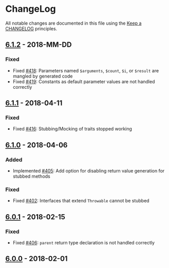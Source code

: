 # ChangeLog

All notable changes are documented in this file using the [Keep a CHANGELOG](https://keepachangelog.com/) principles.

## [6.1.2] - 2018-MM-DD

### Fixed

* Fixed [#418](https://github.com/sebastianbergmann/phpunit-mock-objects/issues/418): Parameters named `$arguments`, `$count`, `$i`, or `$result` are mangled by generated code
* Fixed [#419](https://github.com/sebastianbergmann/phpunit-mock-objects/issues/419): Constants as default parameter values are not handled correctly

## [6.1.1] - 2018-04-11

### Fixed

* Fixed [#416](https://github.com/sebastianbergmann/phpunit-mock-objects/pull/416): Stubbing/Mocking of traits stopped working

## [6.1.0] - 2018-04-06

### Added

* Implemented [#405](https://github.com/sebastianbergmann/phpunit-mock-objects/pull/405): Add option for disabling return value generation for stubbed methods

### Fixed

* Fixed [#402](https://github.com/sebastianbergmann/phpunit-mock-objects/pull/402): Interfaces that extend `Throwable` cannot be stubbed

## [6.0.1] - 2018-02-15

### Fixed

* Fixed [#406](https://github.com/sebastianbergmann/phpunit-mock-objects/issues/406): `parent` return type declaration is not handled correctly

## [6.0.0] - 2018-02-01

[6.1.2]: https://github.com/sebastianbergmann/phpunit-mock-objects/compare/6.1.1...6.1.2
[6.1.1]: https://github.com/sebastianbergmann/phpunit-mock-objects/compare/6.1.0...6.1.1
[6.1.0]: https://github.com/sebastianbergmann/phpunit-mock-objects/compare/6.0...6.1.0
[6.0.1]: https://github.com/sebastianbergmann/phpunit-mock-objects/compare/6.0.0...6.0.1
[6.0.0]: https://github.com/sebastianbergmann/phpunit-mock-objects/compare/5.0...6.0.0

